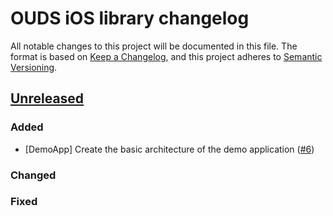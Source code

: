 # OUDS iOS library changelog

All notable changes to this project will be documented in this file.
The format is based on [Keep a Changelog](https://keepachangelog.com/en/1.0.0/),
and this project adheres to [Semantic Versioning](https://semver.org/spec/v2.0.0.html).

## [Unreleased](https://github.com/uds-sandbox/uds-ios/tree/main)

### Added

- [DemoApp] Create the basic architecture of the demo application ([#6](https://github.com/uds-sandbox/uds-ios/issues/6))

### Changed

### Fixed
